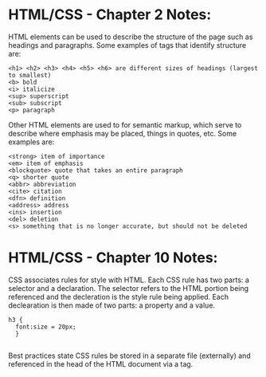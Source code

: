 
# HTML/CSS - Chapter 2 Notes: 
HTML elements can be used to describe the structure of the page such as headings and paragraphs. Some examples of tags that identify structure are: 
```
<h1> <h2> <h3> <h4> <h5> <h6> are different sizes of headings (largest to smallest)
<b> bold
<i> italicize
<sup> superscript
<sub> subscript
<p> paragraph
```

Other HTML elements are used to for semantic markup, which serve to describe where emphasis may be placed, things in quotes, etc. Some examples are:
```
<strong> item of importance
<em> item of emphasis
<blockquote> quote that takes an entire paragraph
<q> shorter quote
<abbr> abbreviation
<cite> citation
<dfn> definition
<address> address
<ins> insertion
<del> deletion
<s> something that is no longer accurate, but should not be deleted
```

# HTML/CSS - Chapter 10 Notes:

CSS associates rules for style with HTML. Each CSS rule has two parts: a selector and a declaration. The selector refers to the HTML portion being referenced and the decleration is the style rule being applied. Each declearation is then made of two parts: a property and a value. 

``` 
h3 {
  font:size = 20px;
  }
  
 ```
 
 Best practices state CSS rules be stored in a separate file (externally) and referenced in the head of the HTML document via a <link> tag.
 
 
